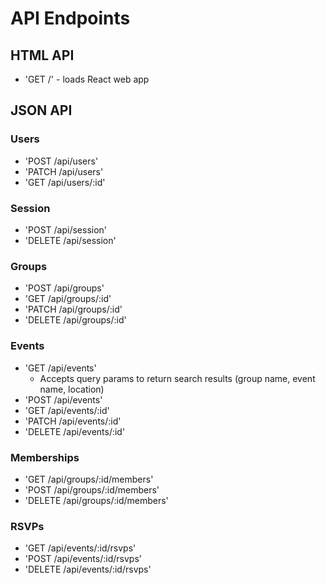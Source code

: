 # API Endpoints

## HTML API

- 'GET /' - loads React web app

## JSON API

### Users

- 'POST /api/users'
- 'PATCH /api/users'
- 'GET /api/users/:id'

### Session

- 'POST /api/session'
- 'DELETE /api/session'

### Groups
- 'POST /api/groups'
- 'GET /api/groups/:id'
- 'PATCH /api/groups/:id'
- 'DELETE /api/groups/:id'

### Events
- 'GET /api/events'
  - Accepts query params to return search results (group name, event name, location)
- 'POST /api/events'
- 'GET /api/events/:id'
- 'PATCH /api/events/:id'
- 'DELETE /api/events/:id'

### Memberships
- 'GET /api/groups/:id/members'
- 'POST /api/groups/:id/members'
- 'DELETE /api/groups/:id/members'

### RSVPs
- 'GET /api/events/:id/rsvps'
- 'POST /api/events/:id/rsvps'
- 'DELETE /api/events/:id/rsvps'
